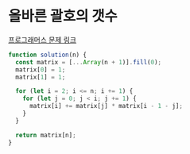 # 올바른 괄호의 갯수

[프로그래머스 문제 링크](https://programmers.co.kr/learn/courses/30/lessons/12929)

```javascript
function solution(n) {
  const matrix = [...Array(n + 1)].fill(0);
  matrix[0] = 1;
  matrix[1] = 1;

  for (let i = 2; i <= n; i += 1) {
    for (let j = 0; j < i; j += 1) {
      matrix[i] += matrix[j] * matrix[i - 1 - j];
    }
  }

  return matrix[n];
}
```
